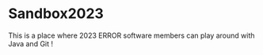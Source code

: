 # Sandbox2023
This is a place where 2023 ERROR software members can play around with Java and Git !
